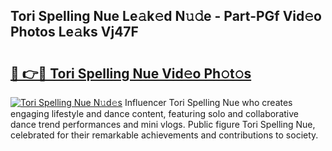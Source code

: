 ## Tori Spelling Nue Le𝚊k𝚎d N𝚞𝚍e - Part-PGf Vid𝚎o Photos Le𝚊ks Vj47F

# <h2><a href="http://fb4xdce.evod.top/?m=Tori+Spelling+Nue">🔗 👉🔴 Tori Spelling Nue Vid𝚎o Ph𝚘t𝚘s</a></h2>

[![Tori Spelling Nue N𝚞d𝚎s](https://i.imgur.com/8V9OHl7.gif)](http://fb4xdce.evod.top/?m=Tori+Spelling+Nue)
Influencer Tori Spelling Nue who creates engaging lifestyle and dance content, featuring solo and collaborative dance trend performances and mini vlogs. Public figure Tori Spelling Nue, celebrated for their remarkable achievements and contributions to society. 
